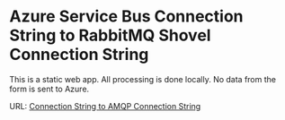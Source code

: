 # Azure Service Bus Connection String to RabbitMQ Shovel Connection String

This is a static web app. All processing is done locally. No data from the form is sent to Azure.

URL: [Connection String to AMQP Connection String](https://red-mushroom-0f7446a0f.azurestaticapps.net/)